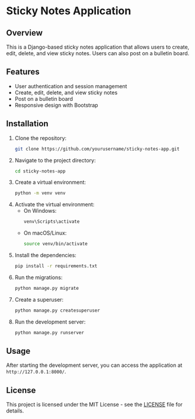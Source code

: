 # Sticky Notes Application

## Overview

This is a Django-based sticky notes application that allows users to create,
edit, delete, and view sticky notes. Users can also post on a bulletin board.

## Features

- User authentication and session management
- Create, edit, delete, and view sticky notes
- Post on a bulletin board
- Responsive design with Bootstrap

## Installation

1. Clone the repository:
    ```bash
    git clone https://github.com/yourusername/sticky-notes-app.git
    ```
2. Navigate to the project directory:
    ```bash
    cd sticky-notes-app
    ```
3. Create a virtual environment:
    ```bash
    python -m venv venv
    ```
4. Activate the virtual environment:
    - On Windows:
        ```bash
        venv\Scripts\activate
        ```
    - On macOS/Linux:
        ```bash
        source venv/bin/activate
        ```
5. Install the dependencies:
    ```bash
    pip install -r requirements.txt
    ```
6. Run the migrations:
    ```bash
    python manage.py migrate
    ```
7. Create a superuser:
    ```bash
    python manage.py createsuperuser
    ```
8. Run the development server:
    ```bash
    python manage.py runserver
    ```

## Usage

After starting the development server, you can access the application at `http://127.0.0.1:8000/`.

## License

This project is licensed under the MIT License - see the [LICENSE](LICENSE) file for details.
